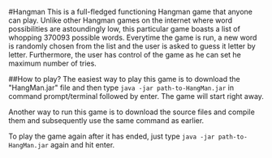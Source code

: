 #Hangman
This is a full-fledged functioning Hangman game that anyone can play. Unlike other Hangman games  on the internet where word possibilities are astoundingly low, this particular game boasts a list of whopping 370093 possible words. Everytime the game is run, a new word is randomly chosen from the list and the user is asked to guess it letter by letter. Furthermore, the user has control of the game as he can set he maximum number of tries. 

##How to play?
The easiest way to play this game is to download the "HangMan.jar" file and then type `java -jar path-to-HangMan.jar` in command prompt/terminal followed by enter. The game will start right away.

Another way to run this game is to download the source files and compile them and subsequently use the same command as earlier. 

To play the game again after it has ended, just type `java -jar path-to-HangMan.jar` again and hit enter.